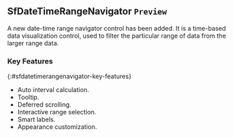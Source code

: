 ## SfDateTimeRangeNavigator `Preview`

A new date-time range navigator control has been added. It is a time-based data visualization control, used to filter the particular range of data from the larger range data.

### Key Features
{:#sfdatetimerangenavigator-key-features}

* Auto interval calculation.
* Tooltip.
* Deferred scrolling.
* Interactive range selection.
* Smart labels.
* Appearance customization.